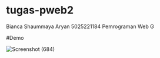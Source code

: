 # tugas-pweb2

Bianca Shaummaya Aryan
5025221184
Pemrograman Web G

#Demo

![Screenshot (684)](https://github.com/ayakbianca/tugas-pweb2/assets/143981808/12867bf0-f4ab-4f03-aa63-5c4cee4fe1ce)
